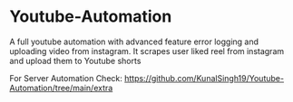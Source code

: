 # Youtube-Automation
A full youtube automation with advanced feature error logging and uploading video from instagram. It scrapes user liked reel from instagram and upload them to Youtube shorts

For Server Automation Check: https://github.com/KunalSingh19/Youtube-Automation/tree/main/extra
